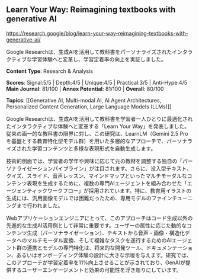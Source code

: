 ## Learn Your Way: Reimagining textbooks with generative AI

https://research.google/blog/learn-your-way-reimagining-textbooks-with-generative-ai/

Google Researchは、生成AIを活用して教科書をパーソナライズされたインタラクティブな学習体験へと変革し、学習定着率の向上を実証しました。

**Content Type**: Research & Analysis

**Scores**: Signal:5/5 | Depth:4/5 | Unique:4/5 | Practical:3/5 | Anti-Hype:4/5
**Main Journal**: 81/100 | **Annex Potential**: 81/100 | **Overall**: 80/100

**Topics**: [[Generative AI, Multi-modal AI, AI Agent Architectures, Personalized Content Generation, Large Language Models (LLMs)]]

Google Researchは、生成AIを活用して教科書を学習者一人ひとりに最適化されたインタラクティブな体験へと変革する「Learn Your Way」を発表しました。従来の画一的な教科書の限界に対し、この研究は、LearnLM（Gemini 2.5 Proを基盤とする教育特化型モデル群）を用いた多層的なアプローチで、パーソナライズされた学習コンテンツと多様な表現形式を自動生成します。

技術的側面では、学習者の学年や興味に応じて元の教材を調整する独自の「パーソナライゼーションパイプライン」が注目されます。さらに、没入型テキスト、クイズ、スライド、音声レッスン、マインドマップといったマルチモーダルなコンテンツ表現を生成するために、複数の専門AIエージェントを組み合わせた「エージェンティックワークフロー」が採用されています。特に、教育用イラストの生成には、汎用画像モデルでは困難だったため、専用モデルのファインチューニングまで行われました。

Webアプリケーションエンジニアにとって、このアプローチはコード生成以外の先進的な生成AI活用例として非常に重要です。ユーザーの属性に応じた動的なコンテンツ生成（パーソナライゼーション）、テキストから音声・画像・構造化データへのマルチモーダル変換、そして複雑なタスクを遂行するためのAIエージェント群の連携とモデルの専門特化は、将来的な開発ツール、ドキュメンテーション、あるいはオンボーディング体験の設計に大きな示唆を与えます。研究では、このアプローチが学習定着率を11%向上させることが示されており、GenAIが提供するユーザーエンゲージメントと効果の可能性を浮き彫りにしています。